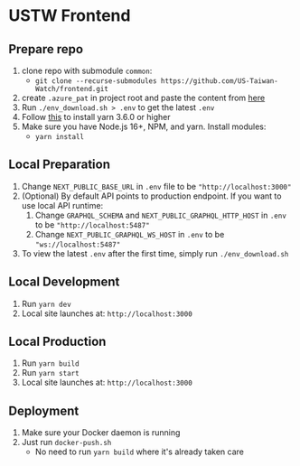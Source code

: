 # USTW Frontend

## Prepare repo
1. clone repo with submodule `common`:
   - `git clone --recurse-submodules https://github.com/US-Taiwan-Watch/frontend.git`
2. create `.azure_pat` in project root and paste the content from [here](https://teams.microsoft.com/l/message/19:2ac8c20126f24e67ac28ae147c9cb30a@thread.tacv2/1663480090929?tenantId=512c96f3-8941-4b5f-97e2-4d50fdf3a16d&groupId=119f3bf4-fb2c-4d73-9b92-cf94106ab77e&parentMessageId=1663480071753&teamName=USTW%20w%2F%20%E5%BF%97%E5%B7%A5%E7%BE%A4&channelName=%E5%B7%A5%E7%A8%8B%E7%B5%84&createdTime=1663480090929&allowXTenantAccess=false)
3. Run `./env_download.sh > .env` to get the latest `.env`
4. Follow [this](https://yarnpkg.com/getting-started/install) to install yarn 3.6.0 or higher
5. Make sure you have Node.js 16+, NPM, and yarn. Install modules:
   - `yarn install`

## Local Preparation
1. Change `NEXT_PUBLIC_BASE_URL` in `.env` file to be `"http://localhost:3000"`
2. (Optional) By default API points to production endpoint. If you want to use local API runtime:
   1. Change `GRAPHQL_SCHEMA` and `NEXT_PUBLIC_GRAPHQL_HTTP_HOST` in `.env` to be `"http://localhost:5487"`
   2. Change `NEXT_PUBLIC_GRAPHQL_WS_HOST` in `.env` to be `"ws://localhost:5487"`
3. To view the latest `.env` after the first time, simply run `./env_download.sh`

## Local Development
1. Run `yarn dev`
2. Local site launches at: `http://localhost:3000`

## Local Production
1. Run `yarn build`
2. Run `yarn start`
3. Local site launches at: `http://localhost:3000`

## Deployment
1. Make sure your Docker daemon is running
2. Just run `docker-push.sh`
   - No need to run `yarn build` where it's already taken care
